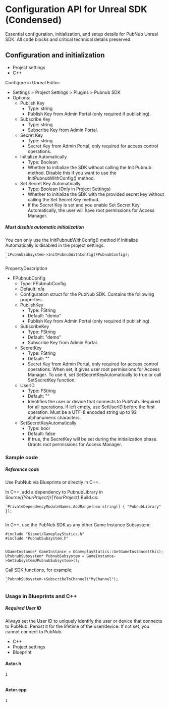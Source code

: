 # Configuration API for Unreal SDK (Condensed)

Essential configuration, initialization, and setup details for PubNub Unreal SDK. All code blocks and critical technical details preserved.

## Configuration and initialization

- Project settings
- C++

Configure in Unreal Editor:
- Settings > Project Settings > Plugins > Pubnub SDK
- Options:
  - Publish Key
    - Type: string
    - Publish Key from Admin Portal (only required if publishing).
  - Subscribe Key
    - Type: string
    - Subscribe Key from Admin Portal.
  - Secret Key
    - Type: string
    - Secret Key from Admin Portal, only required for access control operations.
  - Initialize Automatically
    - Type: Boolean
    - Whether to initialize the SDK without calling the Init Pubnub method. Disable this if you want to use the InitPubnubWithConfig() method.
  - Set Secret Key Automatically
    - Type: Boolean (Only in Project Settings)
    - Whether to initialize the SDK with the provided secret key without calling the Set Secret Key method.
    - If the Secret Key is set and you enable Set Secret Key Automatically, the user will have root permissions for Access Manager.

##### Must disable automatic initialization
You can only use the InitPubnubWithConfig() method if Initialize Automatically is disabled in the project settings.

```
`1PubnubSubsystem->InitPubnubWithConfig(FPubnubConfig);  
`
```

PropertyDescription
- FPubnubConfig
  - Type: FPubnubConfig
  - Default: n/a
  - Configuration struct for the PubNub SDK. Contains the following properties.
  - PublishKey
    - Type: FString
    - Default: "demo"
    - Publish Key from Admin Portal (only required if publishing).
  - SubscribeKey
    - Type: FString
    - Default: "demo"
    - Subscribe Key from Admin Portal.
  - SecretKey
    - Type: FString
    - Default: ""
    - Secret Key from Admin Portal, only required for access control operations. When set, it gives user root permissions for Access Manager. To use it, set SetSecretKeyAutomatically to true or call SetSecretKey function.
  - UserID
    - Type: FString
    - Default: ""
    - Identifies the user or device that connects to PubNub. Required for all operations. If left empty, use SetUserID before the first operation. Must be a UTF-8 encoded string up to 92 alphanumeric characters.
  - SetSecretKeyAutomatically
    - Type: bool
    - Default: false
    - If true, the SecretKey will be set during the initialization phase. Grants root permissions for Access Manager.

### Sample code

##### Reference code
Use PubNub via Blueprints or directly in C++.

In C++, add a dependency to PubnubLibrary in Source/_{YourProject}_/_{YourProject}_.Build.cs:

```
`PrivateDependencyModuleNames.AddRange(new string[] { "PubnubLibrary" });  
`
```

In C++, use the PubNub SDK as any other Game Instance Subsystem:

```
#include "Kismet/GameplayStatics.h"  
#include "PubnubSubsystem.h"  

  
UGameInstance* GameInstance = UGameplayStatics::GetGameInstance(this);  
UPubnubSubsystem* PubnubSubsystem = GameInstance->GetSubsystemUPubnubSubsystem>();  

```

Call SDK functions, for example:

```
`PubnubSubsystem->SubscribeToChannel("MyChannel");  
`
```

### Usage in Blueprints and C++

##### Required User ID
Always set the User ID to uniquely identify the user or device that connects to PubNub. Persist it for the lifetime of the user/device. If not set, you cannot connect to PubNub.

- C++
- Project settings
- Blueprint

#### Actor.h

```
1
  

```

#### Actor.cpp

```
1
  

```